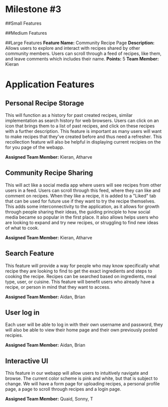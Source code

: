# Milestone #3

##Small Features

##Medium Features

##Large Features
**Feature Name:** Community Recipe Page
**Description:** Allows users to explore and interact with recipes shared by other community members. Users can scroll through a feed of recipes, like them, and leave comments which includes their name.
**Points:** 5
**Team Member:** Kieran

# Application Features


## Personal Recipe Storage

This will function as a history for past created recipes, similar implementation as search history for web browsers.
Users can click on an icon that brings them to a list of past recipes, and click on these recipes with a further description.
This feature is important as many users will want to make recipes that they've created before and thus need a refresher. This recollection feature will also be helpful in displaying current recipies on the for you page of the webapp.

**Assigned Team Member:** Kieran, Atharve

## Community Recipe Sharing

This will act like a social media app where users will see recipes from other users in a feed. Users can scroll through this
feed, where they can like and comment on recipes. When they like a recipe, it is added to a "Liked" tab that can be used for
future use if they want to try the recipe themselves. This adds some interconnectivity to the application, as it allows for growth
through people sharing their ideas, the guiding principle to how social media became so popular in the first place. It also allows
helps users who are looking to expand and try new recipes, or struggling to find new ideas of what to cook.

**Assigned Team Member:** Kieran, Atharve

## Search Feature

This feature will provide a way for people who may know specifically what recipe they are looking to find to get the exact
ingredients and steps to cooking the recipe. Recipes can be searched based on ingredients, meal type, user, or cuisine. This
feature will benefit users who already have a recipe, or person in mind that they want to access.

**Assigned Team Member:** Aidan, Brian

## User log in

Each user will be able to log in with their own username and password, they will also be able to view their home page and their own previously posted recipies.

**Assigned Team Member:** Aidan, Brian

## Interactive UI

This feature in our webapp will allow users to intuitively navigate and browse. The current color scheme is pink and white, but that is subject to change. We will have a form page for uploading recipes, a personal profile page, a page to scroll through recipes and a login page.

**Assigned Team Member:** Quaid, Sonny, T
